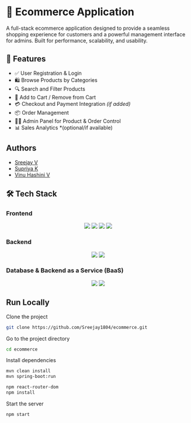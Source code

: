 # 🛒 Ecommerce Application

A full-stack ecommerce application designed to provide a seamless shopping experience for customers and a powerful management interface for admins. Built for performance, scalability, and usability.

## 🚀 Features

- ✅ User Registration & Login
- 🛍️ Browse Products by Categories
- 🔍 Search and Filter Products
- 🛒 Add to Cart / Remove from Cart
- 💳 Checkout and Payment Integration *(if added)*
- 📦 Order Management
- 🧑‍💼 Admin Panel for Product & Order Control
- 📊 Sales Analytics *(optional/if available)

## Authors

- [Sreejay V](https://github.com/Sreejay1804)
- [Supriya K ](https://github.com/supriyak2505)
- [Vinu Hashini V](https://github.com/VinuHashini)

## 🛠️ Tech Stack

### Frontend
<div align="center">
  <img src="https://img.shields.io/badge/React-20232A?style=for-the-badge&logo=react&logoColor=61DAFB" />
  <img src="https://img.shields.io/badge/JavaScript-F7DF1E?style=for-the-badge&logo=javascript&logoColor=000" />
  <img src="https://img.shields.io/badge/HTML5-E34F26?style=for-the-badge&logo=html5&logoColor=fff" />
  <img src="https://img.shields.io/badge/CSS3-1572B6?style=for-the-badge&logo=css3&logoColor=fff" />
</div>

### Backend
<div align="center">
  <img src="https://img.shields.io/badge/Node.js-339933?style=for-the-badge&logo=node.js&logoColor=fff" />
  <img src="https://img.shields.io/badge/Spring_Boot-6DB33F?style=for-the-badge&logo=spring-boot&logoColor=fff" />
</div>

### Database & Backend as a Service (BaaS)
<div align="center">
  <img src="https://img.shields.io/badge/PostgreSQL-4169E1?style=for-the-badge&logo=postgresql&logoColor=fff" />
  <img src="https://img.shields.io/badge/Supabase-3ECF8E?style=for-the-badge&logo=supabase&logoColor=fff" />
</div>


## Run Locally

Clone the project

```bash
git clone https://github.com/Sreejay1804/ecommerce.git
```

Go to the project directory

```bash
cd ecommerce
```

Install dependencies

```bash
mvn clean install
mvn spring-boot:run
```

```bash
npm react-router-dom
npm install
```

Start the server

```bash
npm start
```
